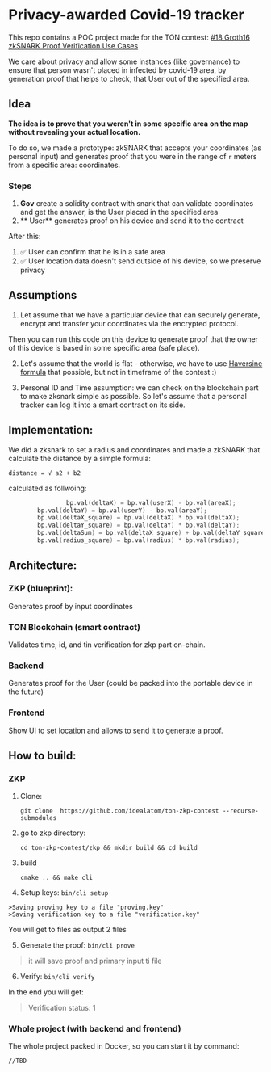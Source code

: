 # Privacy-awarded Covid-19 tracker

This repo contains  a POC project made for the TON contest:  [#18 Groth16 zkSNARK Proof Verification Use Cases](https://devex.gov.freeton.org/proposal?proposalAddress=0%3Ae6b65075478e7d412fdb0870452f30dfa8bf51272e28a3167abc5c5df6fd051d)



We care about privacy and allow some instances (like governance) to ensure that person wasn't placed in infected by covid-19 area, by generation proof that helps to check, that User out of the specified area.

## Idea

**The idea is to prove that you weren't in some specific area on the map without revealing your actual location.**

To do so, we made a prototype: zkSNARK that accepts your coordinates (as personal input) and generates proof that you were in the range of `r`  meters from a specific area: coordinates.


### Steps

1. **Gov** create a solidity contract with snark that can validate coordinates and get the answer, is the User placed in the specified area
2. ** User** generates proof on his device and send it to the contract

After this:

1. ✅ User can  confirm that he is in a safe area
2. ✅ User location data doesn't send outside of his device, so we preserve privacy

## Assumptions



1. Let assume that we have a particular device that can securely generate, encrypt and transfer your coordinates via the encrypted protocol.

Then you can run this code on this device to generate proof that the owner of this device is based in some specific area (safe place).



2. Let's assume that the world is flat - otherwise, we have to use [Haversine formula](https://en.wikipedia.org/wiki/Haversine_formula) that possible, but not in timeframe of the contest :) 

3. Personal ID and Time assumption: we can check on the blockchain part to make zksnark simple as possible. So let's assume that a personal tracker can log it into a smart contract on its side.



## Implementation:



We did a zksnark to set a radius and coordinates and made a zkSNARK that calculate the distance by a simple formula:

`distance = √ a2 + b2 `



calculated as follwoing:

```c++
				bp.val(deltaX) = bp.val(userX) - bp.val(areaX);
        bp.val(deltaY) = bp.val(userY) - bp.val(areaY);
        bp.val(deltaX_square) = bp.val(deltaX) * bp.val(deltaX);
        bp.val(deltaY_square) = bp.val(deltaY) * bp.val(deltaY);
        bp.val(deltaSum) = bp.val(deltaX_square) + bp.val(deltaY_square);
        bp.val(radius_square) = bp.val(radius) * bp.val(radius);
```



## Architecture:

### ZKP (blueprint):

Generates proof by input coordinates

### TON Blockchain (smart contract)

Validates time, id, and tin verification for zkp part on-chain.



### Backend

Generates proof for the User (could be packed into the portable device in the future)



### Frontend

Show UI to set location and allows to send it to generate a proof.



## How to build:



### ZKP

1. Clone:

   `git clone  https://github.com/idealatom/ton-zkp-contest --recurse-submodules`

2. go to zkp directory:

   `cd ton-zkp-contest/zkp && mkdir build && cd build `

3. build

   `cmake .. && make cli`
   
4. Setup keys:
   `bin/cli setup`

```
>Saving proving key to a file "proving.key"
>Saving verification key to a file "verification.key"
```
You will get to files as output 2 files


5. Generate the proof: `bin/cli prove`

> it will save proof and primary input ti file

6. Verify: `bin/cli verify`

In the end you will get: 

> Verification status: 1

### Whole project (with backend and frontend)

The whole project packed in Docker, so you can start it by command:

`//TBD`